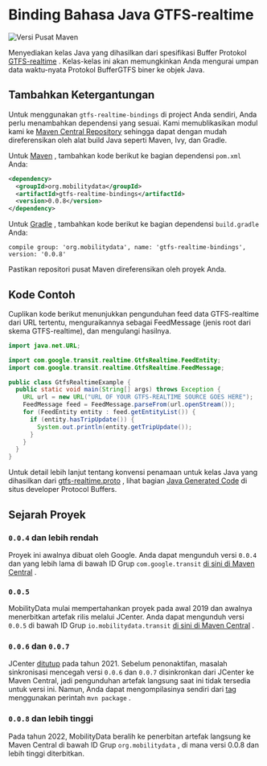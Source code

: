 # Binding Bahasa Java GTFS-realtime

![Versi Pusat Maven](https://img.shields.io/maven-central/v/org.mobilitydata/gtfs-realtime-bindings.svg)

Menyediakan kelas Java yang dihasilkan dari spesifikasi Buffer Protokol [GTFS-realtime](https://github.com/google/transit/tree/master/gtfs-realtime) . Kelas-kelas ini akan memungkinkan Anda mengurai umpan data waktu-nyata Protokol BufferGTFS biner ke objek Java.

## Tambahkan Ketergantungan

Untuk menggunakan `gtfs-realtime-bindings` di project Anda sendiri, Anda perlu menambahkan dependensi yang sesuai. Kami memublikasikan modul kami ke [Maven Central Repository](http://search.maven.org/) sehingga dapat dengan mudah direferensikan oleh alat build Java seperti Maven, Ivy, dan Gradle.

Untuk [Maven](http://maven.apache.org/) , tambahkan kode berikut ke bagian dependensi `pom.xml` Anda:

```xml
<dependency>
  <groupId>org.mobilitydata</groupId>
  <artifactId>gtfs-realtime-bindings</artifactId>
  <version>0.0.8</version>
</dependency>
```

Untuk [Gradle](https://www.gradle.org/) , tambahkan kode berikut ke bagian dependensi `build.gradle` Anda:

    compile group: 'org.mobilitydata', name: 'gtfs-realtime-bindings', version: '0.0.8'

Pastikan repositori pusat Maven direferensikan oleh proyek Anda.

## Kode Contoh

Cuplikan kode berikut menunjukkan pengunduhan feed data GTFS-realtime dari URL tertentu, menguraikannya sebagai FeedMessage (jenis root dari skema GTFS-realtime), dan mengulangi hasilnya.

```java
import java.net.URL;

import com.google.transit.realtime.GtfsRealtime.FeedEntity;
import com.google.transit.realtime.GtfsRealtime.FeedMessage;

public class GtfsRealtimeExample {
  public static void main(String[] args) throws Exception {
    URL url = new URL("URL OF YOUR GTFS-REALTIME SOURCE GOES HERE");
    FeedMessage feed = FeedMessage.parseFrom(url.openStream());
    for (FeedEntity entity : feed.getEntityList()) {
      if (entity.hasTripUpdate()) {
        System.out.println(entity.getTripUpdate());
      }
    }
  }
}
```

Untuk detail lebih lanjut tentang konvensi penamaan untuk kelas Java yang dihasilkan dari [gtfs-realtime.proto](https://github.com/google/transit/blob/master/gtfs-realtime/proto/gtfs-realtime.proto) , lihat bagian [Java Generated Code](https://developers.google.com/protocol-buffers/docs/reference/java-generated) di situs developer Protocol Buffers.

## Sejarah Proyek

### `0.0.4` dan lebih rendah

Proyek ini awalnya dibuat oleh Google. Anda dapat mengunduh versi `0.0.4` dan yang lebih lama di bawah ID Grup `com.google.transit` [di sini di Maven Central](https://search.maven.org/search?q=g:com.google.transit%20AND%20a:gtfs-realtime-bindings) .

### `0.0.5`

MobilityData mulai mempertahankan proyek pada awal 2019 dan awalnya menerbitkan artefak rilis melalui JCenter. Anda dapat mengunduh versi `0.0.5` di bawah ID Grup `io.mobilitydata.transit` [di sini di Maven Central](https://search.maven.org/artifact/io.mobilitydata.transit/gtfs-realtime-bindings) .

### `0.0.6` dan `0.0.7`

JCenter [ditutup](https://jfrog.com/blog/into-the-sunset-bintray-jcenter-gocenter-and-chartcenter/) pada tahun 2021. Sebelum penonaktifan, masalah sinkronisasi mencegah versi `0.0.6` dan `0.0.7` disinkronkan dari JCenter ke Maven Central, jadi pengunduhan artefak langsung saat ini tidak tersedia untuk versi ini. Namun, Anda dapat mengompilasinya sendiri dari [tag](https://github.com/MobilityData/gtfs-realtime-bindings/tags) menggunakan perintah `mvn package` .

### `0.0.8` dan lebih tinggi

Pada tahun 2022, MobilityData beralih ke penerbitan artefak langsung ke Maven Central di bawah ID Grup `org.mobilitydata` , di mana versi 0.0.8 dan lebih tinggi diterbitkan.
